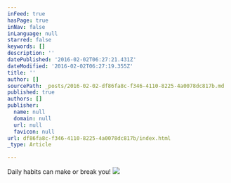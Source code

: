 ```yaml
---
inFeed: true
hasPage: true
inNav: false
inLanguage: null
starred: false
keywords: []
description: ''
datePublished: '2016-02-02T06:27:21.431Z'
dateModified: '2016-02-02T06:27:19.355Z'
title: ''
author: []
sourcePath: _posts/2016-02-02-df86fa8c-f346-4110-8225-4a0078dc817b.md
published: true
authors: []
publisher:
  name: null
  domain: null
  url: null
  favicon: null
url: df86fa8c-f346-4110-8225-4a0078dc817b/index.html
_type: Article

---
```

Daily habits can make or break you!
![](https://s3-us-west-2.amazonaws.com/the-grid-img/p/38d7a2814823b91be5cfc7d72c7d29146284534c.jpg)